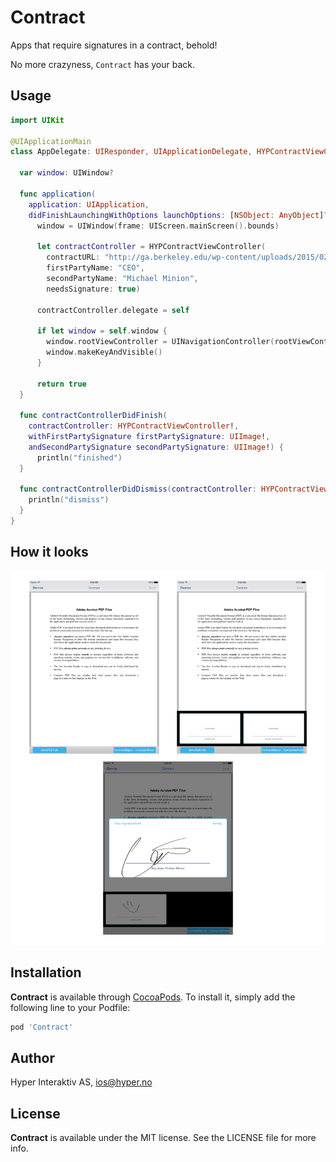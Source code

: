 # Contract

Apps that require signatures in a contract, behold!

No more crazyness, `Contract` has your back.

## Usage

```swift
import UIKit

@UIApplicationMain
class AppDelegate: UIResponder, UIApplicationDelegate, HYPContractViewControllerDelegate {

  var window: UIWindow?

  func application(
    application: UIApplication,
    didFinishLaunchingWithOptions launchOptions: [NSObject: AnyObject]?) -> Bool {
      window = UIWindow(frame: UIScreen.mainScreen().bounds)

      let contractController = HYPContractViewController(
        contractURL: "http://ga.berkeley.edu/wp-content/uploads/2015/02/pdf-sample.pdf",
        firstPartyName: "CEO",
        secondPartyName: "Michael Minion",
        needsSignature: true)

      contractController.delegate = self

      if let window = self.window {
        window.rootViewController = UINavigationController(rootViewController: contractController)
        window.makeKeyAndVisible()
      }

      return true
  }

  func contractControllerDidFinish(
    contractController: HYPContractViewController!,
    withFirstPartySignature firstPartySignature: UIImage!,
    andSecondPartySignature secondPartySignature: UIImage!) {
      println("finished")
  }

  func contractControllerDidDismiss(contractController: HYPContractViewController!) {
    println("dismiss")
  }
}
```

## How it looks

![Demo](https://raw.githubusercontent.com/hyperoslo/Contract/master/Assets/demo.png)

## Installation

**Contract** is available through [CocoaPods](http://cocoapods.org). To install
it, simply add the following line to your Podfile:

```ruby
pod 'Contract'
```

## Author

Hyper Interaktiv AS, ios@hyper.no

## License

**Contract** is available under the MIT license. See the LICENSE file for more info.
